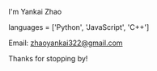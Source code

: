 I'm Yankai Zhao  

languages = ['Python', 'JavaScript', 'C++']

Email: zhaoyankai322@gmail.com

Thanks for stopping by!


